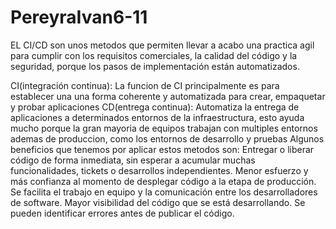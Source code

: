 # PereyraIvan6-11 
EL CI/CD son unos metodos que permiten llevar a acabo una practica agil para cumplir con los requisitos comerciales, la calidad del código y la seguridad, porque los pasos de implementación están automatizados.

CI(integración continua): La funcion de CI principalmente es para establecer una una forma coherente y automatizada para crear, empaquetar y probar aplicaciones
CD(entrega continua): Automatiza la entrega de aplicaciones a determinados entornos de la infraestructura, esto ayuda mucho porque la gran mayoria de equipos trabajan con multiples entornos ademas de produccion, como los entornos de desarrollo y pruebas
Algunos beneficios que tenemos por aplicar estos metodos son: 
Entregar o liberar código de forma inmediata, sin esperar a acumular muchas funcionalidades, tickets o desarrollos independientes.
Menor esfuerzo y más confianza al momento de desplegar código a la etapa de producción.
Se facilita el trabajo en equipo y la comunicación entre los desarrolladores de software.
Mayor visibilidad del código que se está desarrollando.
Se pueden identificar errores antes de publicar el código.

